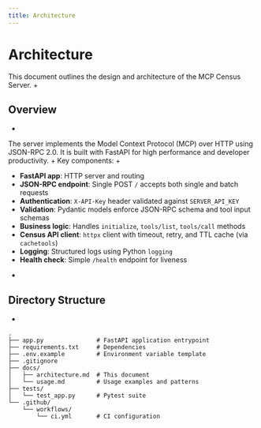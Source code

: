 ```yaml
---
title: Architecture
---
```


# Architecture

This document outlines the design and architecture of the MCP Census Server.
+
## Overview
+
The server implements the Model Context Protocol (MCP) over HTTP using JSON-RPC 2.0.
It is built with FastAPI for high performance and developer productivity.
+
Key components:
+
- **FastAPI app**: HTTP server and routing
- **JSON-RPC endpoint**: Single POST `/` accepts both single and batch requests
- **Authentication**: `X-API-Key` header validated against `SERVER_API_KEY`
- **Validation**: Pydantic models enforce JSON-RPC schema and tool input schemas
- **Business logic**: Handles `initialize`, `tools/list`, `tools/call` methods
- **Census API client**: `httpx` client with timeout, retry, and TTL cache (via `cachetools`)
- **Logging**: Structured logs using Python `logging`
- **Health check**: Simple `/health` endpoint for liveness
+
## Directory Structure
+
```
.
├── app.py               # FastAPI application entrypoint
├── requirements.txt     # Dependencies
├── .env.example         # Environment variable template
├── .gitignore
├── docs/
│   ├── architecture.md  # This document
│   └── usage.md         # Usage examples and patterns
├── tests/
│   └── test_app.py      # Pytest suite
└── .github/
    └── workflows/
        └── ci.yml       # CI configuration
```